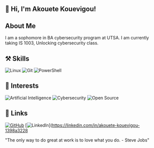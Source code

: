 ## 👏 Hi, I'm Akouete Kouevigou!
##  About Me
I am a sophomore in BA cybersecurity program at UTSA. I am currently taking IS 1003, Unlocking cybersecurity class.
## ⚒️ Skills
![Linux](https://img.shields.io/badge/Linux-FCC624?logo=linux&logoColor=black)
![Git](https://img.shields.io/badge/Git-F05032?logo=git&logoColor=white)
![PowerShell](https://img.shields.io/badge/PowerShell-5391FE?logo=powershell&logoColor=white)
## 🎉 Interests
![Artificial Intelligence](https://img.shields.io/badge/Artificial%20Intelligence-FF6F00?logo=openai&logoColor=white)
![Cybersecurity](https://img.shields.io/badge/Cybersecurity-0052CC?logo=protonvpn&logoColor=white)
![Open Source](https://img.shields.io/badge/Open%20Source-3DA639?logo=opensourceinitiative&logoColor=white)
## 🔗 Links
[![GitHub](https://img.shields.io/badge/GitHub-100000?logo=github&logoColor=white)](https://github.com/<your-handle>)
[![LinkedIn](https://img.shields.io/badge/LinkedIn-0077B5?logo=linkedin&logoColor=white)](https://linkedin.com/in/akouete-kouevigou-1398a3228

"The only way to do great at work is to love what you do. - Steve Jobs"
